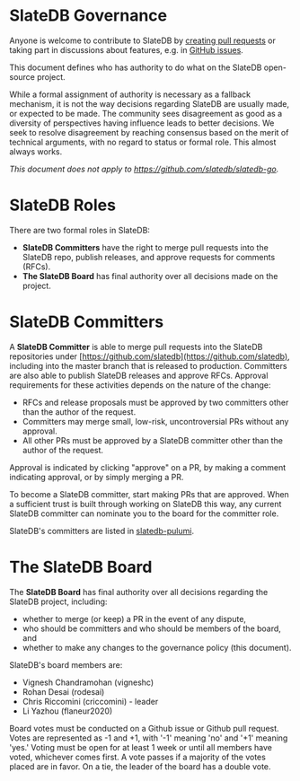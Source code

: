 # SlateDB Governance

Anyone is welcome to contribute to SlateDB by [creating pull requests](CONTRIBUTING.md)
or taking part in discussions about features, e.g. in [GitHub issues](https://github.com/slatedb/slatedb/issues).

This document defines who has authority to do what on the SlateDB open-source project.

While a formal assignment of authority is necessary as a fallback mechanism, it is
not the way decisions regarding SlateDB are usually made, or expected to be made.
The community sees disagreement as good as a diversity of perspectives having influence
leads to better decisions. We seek to resolve disagreement by reaching 
consensus based on the merit of technical arguments, with no regard to status or
formal role. This almost always works.

_This document does not apply to https://github.com/slatedb/slatedb-go._

# SlateDB Roles

There are two formal roles in SlateDB:

* __SlateDB Committers__ have the right to merge pull requests into the SlateDB repo,
  publish releases, and approve requests for comments (RFCs).
* __The SlateDB Board__ has final authority over all decisions made on the project.

# SlateDB Committers

A __SlateDB Committer__ is able to merge pull requests into the SlateDB repositories under
[https://github.com/slatedb](https://github.com/slatedb), including into the master branch
that is released to production. Committers are also able to publish SlateDB releases and
approve RFCs. Approval requirements for these activities depends on the nature of the change:

- RFCs and release proposals must be approved by two committers other than the author of the
  request.
- Committers may merge small, low-risk, uncontroversial PRs without any approval.
- All other PRs must be approved by a SlateDB committer other than the author of the request.

Approval is indicated by clicking "approve" on a PR, by making a comment indicating approval,
or by simply merging a PR.

To become a SlateDB committer, start making PRs that are approved. When a sufficient
trust is built through working on SlateDB this way, any current SlateDB committer can nominate
you to the board for the committer role.

SlateDB's committers are listed in [slatedb-pulumi](https://github.com/slatedb/slatedb-pulumi/blob/main/__main__.py).

# The SlateDB Board

The __SlateDB Board__ has final authority over all decisions regarding the SlateDB project,
including:

* whether to merge (or keep) a PR in the event of any dispute, 
* who should be committers and who should be members of the board, and
* whether to make any changes to the governance policy (this document).

SlateDB's board members are:

* Vignesh Chandramohan (vigneshc)
* Rohan Desai (rodesai)
* Chris Riccomini (criccomini) - leader
* Li Yazhou (flaneur2020)

Board votes must be conducted on a Github issue or Github pull request. Votes are represented
as -1 and +1, with '-1' meaning 'no' and '+1' meaning 'yes.' Voting must be open for at least
1 week or until all members have voted, whichever comes first. A vote passes if a majority of
the votes placed are in favor. On a tie, the leader of the board has a double vote.
